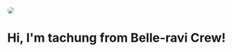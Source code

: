 <img src="https://github.com/tachung2/tachung2/assets/40621278/f132879a-87ac-4d41-9746-4de52c73b58c" style="border-radius: 50%;">
<h1>Hi, I'm tachung from Belle-ravi Crew!</h1>
